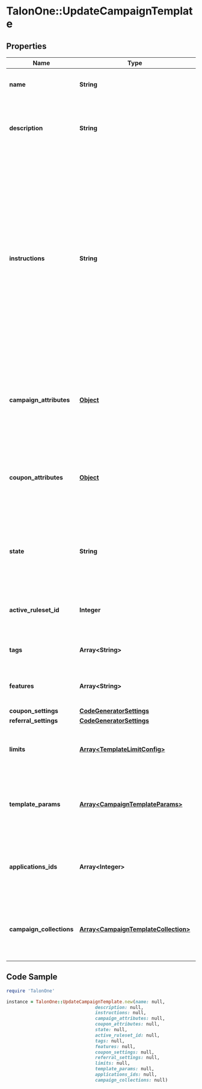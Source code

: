 # TalonOne::UpdateCampaignTemplate

## Properties

Name | Type | Description | Notes
------------ | ------------- | ------------- | -------------
**name** | **String** | The campaign template name. | 
**description** | **String** | Customer-facing text that explains the objective of the template. | 
**instructions** | **String** | Customer-facing text that explains how to use the template. For example, you can use this property to explain the available attributes of this template, and how they can be modified when a user uses this template to create a new campaign. | 
**campaign_attributes** | [**Object**](.md) | The Campaign Attributes that Campaigns created from this template will have by default. | [optional] 
**coupon_attributes** | [**Object**](.md) | The Campaign Attributes that Coupons created from this template will have by default. | [optional] 
**state** | **String** | Only Campaign Templates in &#39;available&#39; state may be used to create Campaigns. | 
**active_ruleset_id** | **Integer** | The ID of the Ruleset this Campaign Template will use. | [optional] 
**tags** | **Array&lt;String&gt;** | A list of tags for the campaign template. | [optional] 
**features** | **Array&lt;String&gt;** | A list of features for the campaign template. | [optional] 
**coupon_settings** | [**CodeGeneratorSettings**](CodeGeneratorSettings.md) |  | [optional] 
**referral_settings** | [**CodeGeneratorSettings**](CodeGeneratorSettings.md) |  | [optional] 
**limits** | [**Array&lt;TemplateLimitConfig&gt;**](TemplateLimitConfig.md) | The set of limits that will operate for this campaign template | [optional] 
**template_params** | [**Array&lt;CampaignTemplateParams&gt;**](CampaignTemplateParams.md) | Template parameters are fields which can be used to replace values in a rule. | [optional] 
**applications_ids** | **Array&lt;Integer&gt;** | A list of the IDs of the applications that are subscribed to this campaign template | 
**campaign_collections** | [**Array&lt;CampaignTemplateCollection&gt;**](CampaignTemplateCollection.md) | The campaign collections from the blueprint campaign for the template. | [optional] 

## Code Sample

```ruby
require 'TalonOne'

instance = TalonOne::UpdateCampaignTemplate.new(name: null,
                                 description: null,
                                 instructions: null,
                                 campaign_attributes: null,
                                 coupon_attributes: null,
                                 state: null,
                                 active_ruleset_id: null,
                                 tags: null,
                                 features: null,
                                 coupon_settings: null,
                                 referral_settings: null,
                                 limits: null,
                                 template_params: null,
                                 applications_ids: null,
                                 campaign_collections: null)
```


